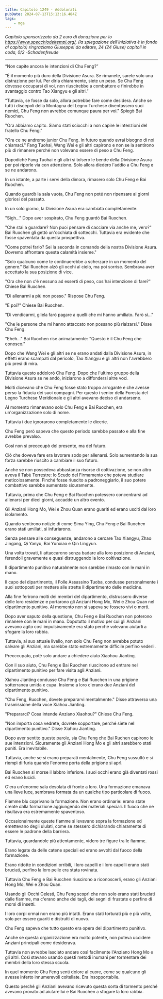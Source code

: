 ```yaml
---
title: Capitolo 1249 - Addolorati
pubDate: 2024-07-13T15:13:16.484Z
tags:
    - mga
---
```



<em>Capitolo sponsorizzato da 2 euro di donazione per lo <a href="https://www.specchiodeitempi.org/">https://www.specchiodeitempi.org/</a>, (la spiegazione dell'iniziativa è in fondo al capitolo) ringraziamo Giuseppe!
da editare,
24 (24 Giuse) capitoli in coda, 0/2
-Schadenfreude</em>


**************************************************


“Non capite ancora le intenzioni di Chu Feng?”


“È il momento più duro della Divisione Asura. Se rimanete, sarete solo una distrazione per lui. Per dirla chiaramente, siete un peso. Se Chu Feng dovesse occuparsi di voi, non riuscirebbe a combattere e finirebbe in svantaggio contro Tao Xiangyu e gli altri.”


“Tuttavia, se fosse da solo, allora potrebbe fare come desidera. Anche se tutti i discepoli della Montagna del Legno Turchese diventassero suoi nemici, Chu Feng non avrebbe comunque paura per voi." Spiegò Bai Ruochen.


"Ora abbiamo capito. Siamo stati sciocchi a non capire le intenzioni del fratello Chu Feng."


"Ora ce ne andremo junior Chu Feng. In futuro quando avrai bisogno di noi chiamaci." Fang Tuohai, Wang Wei e gli altri capirono e non se la sentirono più di rimanere perché non volevano essere di peso a Chu Feng.


Dopodiché Fang Tuohai e gli altri si tolsero le bende della Divisione Asura per poi riporle via con attenzione. Solo allora diedero l'addio a Chu Feng e se ne andarono.


In un istante, a parte i servi della dimora, rimasero solo Chu Feng e Bai Ruochen.


Quando guardò la sala vuota, Chu Feng non poté non ripensare ai giorni gloriosi del passato.


In un solo giorno, la Divisione Asura era cambiata completamente.


"Sigh..." Dopo aver sospirato, Chu Feng guardò Bai Ruochen.


"Che stai a guardare? Non puoi pensare di cacciare via anche me, vero?" Bai Ruochen gli gettò un'occhiata di sottecchi. Tuttavia era evidente che fosse spaventata da questa prospettiva.


"Come potrei farlo? Sei la seconda in comando della nostra Divisione Asura. Dovremo affrontare questa calamità insieme."


"Solo qualcuno come te continuerebbe a scherzare in un momento del genere." Bai Ruochen alzò gli occhi al cielo, ma poi sorrise. Sembrava aver accettato la sua posizione di vice.


"Ora che non c'è nessuno ad esserti di peso, cos'hai intenzione di fare?" Chiese Bai Ruochen.


"Di allenarmi a più non posso." Rispose Chu Feng.


"E poi?" Chiese Bai Ruochen.


"Di vendicarmi, gliela farò pagare a quelli che mi hanno umiliato. Farò sì..."


"Che le persone che mi hanno attaccato non possano più rialzarsi." Disse Chu Feng.


"Eheh..." Bai Ruochen rise animatamente: "Questo è il Chu Feng che conosco."


Dopo che Wang Wei e gli altri se ne erano andati dalla Divisione Asura, in effetti erano scampati dal pericolo, Tao Xiangyu e gli altri non l'avrebbero più presi di mira.


Tuttavia questo addolorò Chu Feng. Dopo che l'ultimo gruppo della Divisione Asura se ne andò, iniziarono a diffondersi altre voci.


Molti dicevano che Chu Feng fosse stato troppo arrogante e che avesse perso la fiducia dei suoi compagni. Per questo i senior della Foresta del Legno Turchese Meridionale e gli altri avevano deciso di andarsene.


Al momento rimanevano solo Chu Feng e Bai Ruochen, era un'organizzazione solo di nome.


Tuttavia i due ignorarono completamente le dicerie.


Chu Feng però sapeva che questo periodo sarebbe passato e alla fine avrebbe prevalso.


Così non si preoccupò del presente, ma del futuro.


Ciò che doveva fare era lavorare sodo per allenarsi. Solo aumentando la sua forza sarebbe riuscito a cambiare il suo futuro.


Anche se non possedeva abbastanza risorse di coltivazione, se non altro aveva il Tabù Terrestre: lo Scudo del Firmamento che poteva studiare meticolosamente. Finché fosse riuscito a padroneggiarlo, il suo potere combattivo sarebbe aumentato sicuramente.


Tuttavia, prima che Chu Feng e Bai Ruochen potessero concentrarsi ad allenarsi per dieci giorni, accadde un altro evento.


Gli Anziani Hong Mo, Wei e Zhou Quan erano guariti ed erano usciti dal loro isolamento.


Quando sentirono notizie di come Sima Ying, Chu Feng e Bai Ruochen erano stati umiliati, si infuriarono.


Senza pensare alle conseguenze, andarono a cercare Tao Xiangyu, Zhao Jingang, Qi Yanyu, Bai Yunxiao e Qin Lingyun.


Una volta trovati, li attaccarono senza badare alla loro posizione di Anziani, ferendoli gravemente e quasi distruggendo la loro coltivazione.


Il dipartimento punitivo naturalmente non sarebbe rimasto con le mani in mano.


Il capo del dipartimento, il Folle Assassino Tuoba, condusse personalmente i suoi sottoposti per mettere alle strette il dipartimento delle medicine.


Alla fine ferirono molti dei membri del dipartimento, distrussero diverse delle loro residenze e portarono gli Anziani Hong Mo, Wei e Zhou Quan nel dipartimento punitivo. Al momento non si sapeva se fossero vivi o morti.


Dopo aver saputo della questione, Chu Feng e Bai Ruochen non poterono rimanere con le mani in mano. Dopotutto il motivo per cui gli Anziani avevano agito così impulsivamente era stato perché volevano aiutarli a sfogare la loro rabbia.


Tuttavia, al suo attuale livello, non solo Chu Feng non avrebbe potuto salvare gli Anziani, ma sarebbe stato estremamente difficile perfino vederli.


Preoccupato, poté solo andare a chiedere aiuto Xiaohou Jianting.


Con il suo aiuto, Chu Feng e Bai Ruochen riuscirono ad entrare nel dipartimento punitivo per fare visita agli Anziani.


Xiahou Jianting condusse Chu Feng e Bai Ruochen in una prigione sotterranea umida e cupa. Insieme a loro c'erano due Anziani del dipartimento punitivo.


"Chu Feng, Ruochen, dovete prepararvi mentalmente." Disse attraverso una trasmissione della voce Xiahou Jianting.


"Prepararci? Cosa intende Anziano Xiaohou?" Chiese Chu Feng.


"Non importa cosa vedrete, dovrete sopportare, perché siete nel dipartimento punitivo." Disse Xiahou Jianting.


Dopo aver sentito queste parole, sia Chu Feng che Bai Ruchen capirono le sue intenzioni. Sicuramente gli Anziani Hong Mo e gli altri sarebbero stati puniti. Era inevitabile.


Tuttavia, anche se si erano preparati mentalmente, Chu Feng sussultò e si riempì di furia quando l'enorme porta della prigione si aprì.


Bai Ruochen si morse il labbro inferiore. I suoi occhi erano già diventati rossi ed erano lucidi.


C'era un'enorme sala desolata di fronte a loro. Una formazione emanava una lieve luce, sembrava formata da un qualche tipo particolare di fuoco.


Fiamme blu coprivano la formazione. Non erano ordinarie: erano state create dalla formazione aggiungendo dei materiali speciali. Il fuoco che ne risultava era estremamente spaventoso.


Occasionalmente queste fiamme si levavano sopra la formazione ed emettevano degli ululati, come se stessero dichiarando chiaramente di essere le padrone della barriera.


Tuttavia, guardandole più attentamente, videro tre figure tra le fiamme.


Erano legate da delle catene speciali ed erano avvolti dal fuoco della formazione.


Erano ridotte in condizioni orribili, i loro capelli e i loro capelli erano stati bruciati, perfino la loro pelle era stata rovinata.


Tuttavia Chu Feng e Bai Ruochen riuscirono a riconoscerli, erano gli Anziani Hong Mo, Wei e Zhou Quan.


Usando gli Occhi Celesti, Chu Feng scoprì che non solo erano stati bruciati dalle fiamme, ma c'erano anche dei tagli, dei segni di frustate e perfino di morsi di insetti.


I loro corpi ormai non erano più intatti. Erano stati torturati più e più volte, solo per essere guariti e distrutti di nuovo.


Chu Feng sapeva che tutto questo era opera del dipartimento punitivo.


Anche se questa organizzazione era molto potente, non poteva uccidere Anziani principali come desiderava.


Tuttavia non avrebbe lasciato andare così facilmente l'Anziano Hong Mo e gli altri. Così stavano usando questi metodi inumani per tormentare dei membri della loro stessa scuola.


In quel momento Chu Feng sentì dolore al cuore, come se qualcuno gli avesse inferto innumerevoli coltellate. Era insopportabile.


Questo perché gli Anziani avevano ricevuto questa sorta di tormento perché avevano provato ad aiutare lui e Bai Ruochen a sfogare la loro rabbia.
